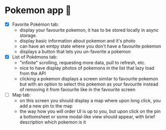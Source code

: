# Pokemon app 🐢

- [x] Favorite Pokémon tab:
  - display your favourite pokemon, it has to be stored locally in async storage.
  - display basic information about pokemon and it's photo
  - can have an emtpy state where you don't have a favourite pokemon
  - displays a button that lets you un-favorite a pokemon
- [x] List of Pokémons tab:
  - "infinite" scrolling, requesting more data, pull to refresh, etc.
  - nice to have display photos of pokemons in the list that lazy load from the API
  - clicking a pokemon displays a screen similar to favourite pokemon but with an option to select this pokemon as your favourite instead of removing it from favourite like in the favourite screen
- [ ] Map tab:
  - on this screen you should display a map where upon long click, you add a new pin to the map
  - the way how you will order UI is up to you, but upon click on the pin a bottomsheet or some modal-like view should appear, with brief description which pokemon is it
